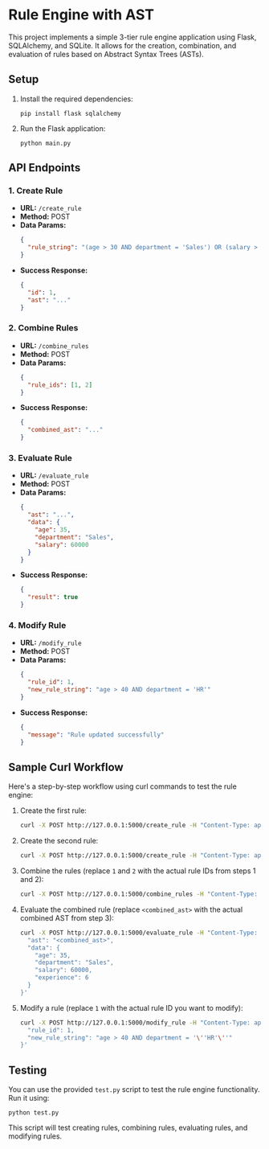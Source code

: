 # Rule Engine with AST

This project implements a simple 3-tier rule engine application using Flask, SQLAlchemy, and SQLite. It allows for the creation, combination, and evaluation of rules based on Abstract Syntax Trees (ASTs).

## Setup

1. Install the required dependencies:
   ```
   pip install flask sqlalchemy
   ```

2. Run the Flask application:
   ```
   python main.py
   ```

## API Endpoints

### 1. Create Rule
- **URL:** `/create_rule`
- **Method:** POST
- **Data Params:** 
  ```json
  {
    "rule_string": "(age > 30 AND department = 'Sales') OR (salary > 50000)"
  }
  ```
- **Success Response:**
  ```json
  {
    "id": 1,
    "ast": "..."
  }
  ```

### 2. Combine Rules
- **URL:** `/combine_rules`
- **Method:** POST
- **Data Params:** 
  ```json
  {
    "rule_ids": [1, 2]
  }
  ```
- **Success Response:**
  ```json
  {
    "combined_ast": "..."
  }
  ```

### 3. Evaluate Rule
- **URL:** `/evaluate_rule`
- **Method:** POST
- **Data Params:** 
  ```json
  {
    "ast": "...",
    "data": {
      "age": 35,
      "department": "Sales",
      "salary": 60000
    }
  }
  ```
- **Success Response:**
  ```json
  {
    "result": true
  }
  ```

### 4. Modify Rule
- **URL:** `/modify_rule`
- **Method:** POST
- **Data Params:** 
  ```json
  {
    "rule_id": 1,
    "new_rule_string": "age > 40 AND department = 'HR'"
  }
  ```
- **Success Response:**
  ```json
  {
    "message": "Rule updated successfully"
  }
  ```

## Sample Curl Workflow

Here's a step-by-step workflow using curl commands to test the rule engine:

1. Create the first rule:
   ```bash
   curl -X POST http://127.0.0.1:5000/create_rule -H "Content-Type: application/json" -d '{"rule_string": "(age > 30 AND department = '\''Sales'\'') OR (salary > 50000)"}'
   ```

2. Create the second rule:
   ```bash
   curl -X POST http://127.0.0.1:5000/create_rule -H "Content-Type: application/json" -d '{"rule_string": "experience > 5 AND department = '\''Marketing'\''"}'
   ```

3. Combine the rules (replace `1` and `2` with the actual rule IDs from steps 1 and 2):
   ```bash
   curl -X POST http://127.0.0.1:5000/combine_rules -H "Content-Type: application/json" -d '{"rule_ids": [1, 2]}'
   ```

4. Evaluate the combined rule (replace `<combined_ast>` with the actual combined AST from step 3):
   ```bash
   curl -X POST http://127.0.0.1:5000/evaluate_rule -H "Content-Type: application/json" -d '{
     "ast": "<combined_ast>",
     "data": {
       "age": 35,
       "department": "Sales",
       "salary": 60000,
       "experience": 6
     }
   }'
   ```

5. Modify a rule (replace `1` with the actual rule ID you want to modify):
   ```bash
   curl -X POST http://127.0.0.1:5000/modify_rule -H "Content-Type: application/json" -d '{
     "rule_id": 1,
     "new_rule_string": "age > 40 AND department = '\''HR'\''"
   }'
   ```

## Testing

You can use the provided `test.py` script to test the rule engine functionality. Run it using:

```
python test.py
```

This script will test creating rules, combining rules, evaluating rules, and modifying rules.

